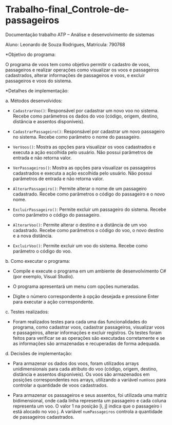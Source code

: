 # Trabalho-final_Controle-de-passageiros
Documentação trabalho ATP – Análise e desenvolvimento de sistemas  

Aluno: Leonardo de Souza Rodrigues, Matrícula: 790768 

  

*Objetivo do programa: 

O programa de voos tem como objetivo permitir o cadastro de voos, passageiros e realizar operações como visualizar os voos e passageiros cadastrados, alterar informações de passageiros e voos, e excluir passageiros e voos do sistema. 

  

*Detalhes de implementação: 

a. Métodos desenvolvidos: 

   - `CadastrarVoo()`: Responsável por cadastrar um novo voo no sistema. Recebe como parâmetros os dados do voo (código, origem, destino, distância e assentos disponíveis). 

   - `CadastrarPassageiro()`: Responsável por cadastrar um novo passageiro no sistema. Recebe como parâmetro o nome do passageiro. 

   - `VerVoos()`: Mostra as opções para visualizar os voos cadastrados e executa a ação escolhida pelo usuário. Não possui parâmetros de entrada e não retorna valor. 

   - `VerPassageiros()`: Mostra as opções para visualizar os passageiros cadastrados e executa a ação escolhida pelo usuário. Não possui parâmetros de entrada e não retorna valor. 

   - `AlterarPassageiro()`: Permite alterar o nome de um passageiro cadastrado. Recebe como parâmetros o código do passageiro e o novo nome. 

   - `ExcluirPassageiro()`: Permite excluir um passageiro do sistema. Recebe como parâmetro o código do passageiro. 

   - `AlterarVoo()`: Permite alterar o destino e a distância de um voo cadastrado. Recebe como parâmetros o código do voo, o novo destino e a nova distância. 

   - `ExcluirVoo()`: Permite excluir um voo do sistema. Recebe como parâmetro o código do voo. 

  

b. Como executar o programa: 

   - Compile e execute o programa em um ambiente de desenvolvimento C# (por exemplo, Visual Studio). 

   - O programa apresentará um menu com opções numeradas. 

   - Digite o número correspondente à opção desejada e pressione Enter para executar a ação correspondente. 

  

c. Testes realizados: 

   - Foram realizados testes para cada uma das funcionalidades do programa, como cadastrar voos, cadastrar passageiros, visualizar voos e passageiros, alterar informações e excluir registros. Os testes foram feitos para verificar se as operações são executadas corretamente e se as informações são armazenadas e recuperadas de forma adequada. 

  

d. Decisões de implementação: 

   - Para armazenar os dados dos voos, foram utilizados arrays unidimensionais para cada atributo do voo (código, origem, destino, distância e assentos disponíveis). Os voos são armazenados em posições correspondentes nos arrays, utilizando a variável `numVoos` para controlar a quantidade de voos cadastrados. 

   - Para armazenar os passageiros e seus assentos, foi utilizada uma matriz bidimensional, onde cada linha representa um passageiro e cada coluna representa um voo. O valor 1 na posição [i, j] indica que o passageiro i está alocado no voo j. A variável `numPassageiros` controla a quantidade de passageiros cadastrados. 
